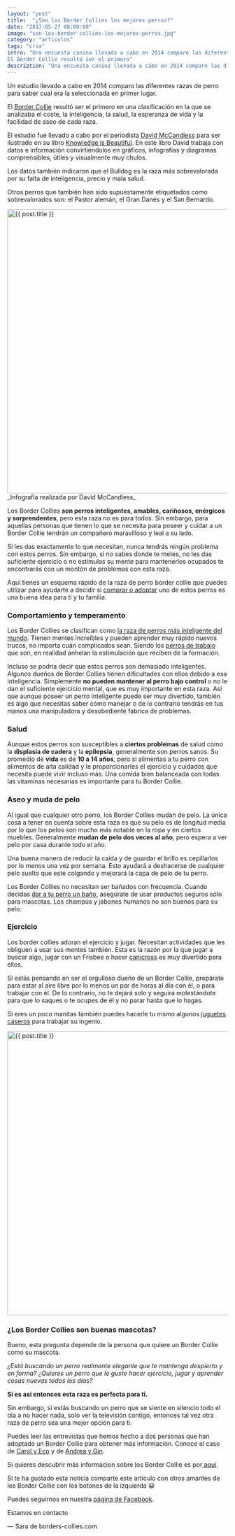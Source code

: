 ```yaml
---
layout: "post"
title:  "¿Son los Border Collies los mejores perros?"
date: "2017-05-27 08:00:00"
image: "son-los-border-collies-los-mejores-perros.jpg"
category: "articulos"
tags: "cria"
intro: "Una encuesta canina llevada a cabo en 2014 comparo las diferentes razas de perro para saber cual era seleccionada en primer lugar.
El Border Collie resultó ser el primero"
description: "Una encuesta canina llevada a cabo en 2014 comparo las diferentes razas de perro para saber cual era seleccionada en primer lugar. El Border Collie resultó ser el primero"
---
```


Un estudio llevado a cabo en 2014 comparo las diferentes razas de perro para saber cual era la seleccionada en primer lugar.

El [Border Collie](http://www.borders-collies.com/raza-de-perro-border-collie/) resultó ser el primero en una clasificación en la que se analizaba el coste, la inteligencia, la salud, la esperanza de vida y la facilidad de aseo de cada raza.

El estudio fue llevado a cabo por el periodista [David McCandless](http://www.informationisbeautiful.net/) para ser ilustrado en su libro [Knowledge is Beautiful](https://www.amazon.es/Knowledge-Beautiful-David-McCandless/dp/0007427921/ref=as_li_ss_tl?_encoding=UTF8&qid=1495443309&sr=8-1&linkCode=ll1&tag=bordecolli06-21&linkId=4df245adb895f6c86deff750ec193c32). En este libro David trabaja con datos e información convirtiéndolos en gráficos, infografias y diagramas comprensibles, útiles y visualmente muy chulos.

Los datos también indicaron que el Bulldog es la raza más sobrevalorada por su falta de inteligencia, precio y mala salud.

Otros perros que también han sido supuestamente etiquetados como sobrevalorados son: el Pastor alemán, el Gran Danés y el San Bernardo.

<div class="text-center">
 <img src= "{{site.url}}/assets/img/articulos/infografia-mejor-perro-realizada-por-david-mcCandless.png" width="650" height="auto" alt="{{ post.title }}">
</div>
_Infografía realizada por David McCandless_

Los Border Collies **son perros inteligentes, amables, cariñosos, enérgicos y sorprendentes**, pero esta raza no es para todos. Sin embargo, para aquellas personas que tienen lo que se necesita para poseer y cuidar a un Border Collie tendrán un compañero maravilloso y leal a su lado.

Si les das exactamente lo que necesitan, nunca tendrás ningún problema con estos perros. Sin embargo, si no sabes donde te metes, no les das suficiente ejercicio o no estimulas su mente para mantenerlos ocupados te encontrarás con un montón de problemas con esta raza.

Aquí tienes un esquema rápido de la raza de perro border collie que puedes utilizar para ayudarte a decidir si [comprar o adoptar](http://www.borders-collies.com/direcciones-utiles-para-comprar-o-adoptar-border-collie/) uno de estos perros es una buena idea para ti y tu familia.

### Comportamiento y temperamento

Los Border Collies se clasifican como [la raza de perros más inteligente del mundo](http://www.borders-collies.com/border-collie-perro-mas-inteligente-del-mundo). Tienen mentes increíbles y pueden aprender muy rápido nuevos trucos, no importa cuán complicados sean. Siendo los [perros de trabajo](http://www.borders-collies.com/la-obsesion-del-border-collie-por-hacer-bien-su-trabajo-ahora-en-la-publicidad) que son, en realidad anhelan la estimulación que reciben de la formación.

Incluso se podría decir que estos perros son demasiado inteligentes. Algunos dueños de Border Collies tienen dificultades con ellos debido a esa inteligencia. Simplemente **no pueden mantener al perro bajo control** o no le dan el suficiente ejercicio mental, que es muy importante en esta raza.
Así que aunque poseer un perro inteligente puede ser muy divertido, también es algo que necesitas saber cómo manejar o de lo contrario tendrás en tus manos una manipuladora y desobediente fabrica de problemas.

### Salud

Aunque estos perros son susceptibles a **ciertos problemas** de salud como la **displasia de cadera** y la **epilepsia**, generalmente son perros sanos. Su promedio de **vida** es de **10 a 14 años**, pero si alimentas a tu perro con alimentos de alta calidad y le proporcionarles el ejercicio y cuidados que necesita puede vivir incluso más. Una comida bien balanceada con todas las vitaminas necesarias es importante para tu Border Collie.

### Aseo y muda de pelo

Al igual que cualquier otro perro, los Border Collies mudan de pelo. La única cosa a tener en cuenta sobre esta raza es que su pelo es de longitud media por lo que los pelos son mucho más notable en la ropa y en ciertos muebles. Generalmente **mudan de pelo dos veces al año**, pero espera a ver pelo por casa durante todo el año.

Una buena manera de reducir la caída y de guardar el brillo es cepillarlos por lo menos una vez por semana. Esto ayudará a deshacerse de cualquier pelo suelto que este colgando y mejorará la capa de pelo de tu perro.

Los Border Collies no necesitan ser bañados con frecuencia. Cuando decidas [dar a tu perro un baño](http://www.borders-collies.com/border-collie-cuidados-banar-a-un-cachorro/), asegúrate de usar productos seguros sólo para mascotas. Los champús y jabones humanos no son buenos para su pelo.

### Ejercicio

Los border collies adoran el ejercicio y jugar. Necesitan actividades que les obliguen a usar sus mentes también. Esta es la razón por la que jugar a buscar algo, jugar con un Frisbee o hacer [canicross](http://www.borders-collies.com/5-comandos-que-tu-perro-debe-conocer-antes-de-lanzarte-a-hacer-canicross/) es muy divertido para ellos.

Si estás pensando en ser el orgulloso dueño de un Border Collie, prepárate para estar al aire libre por lo menos un par de horas al día con él, o para trabajar con él. De lo contrario, no te dejará solo y seguirá molestándote para que lo saques o te ocupes de él y no parar hasta que lo hagas.

Si eres un poco manitas también puedes hacerle tu msmo algunos [juguetes caseros](http://www.borders-collies.com//4-juguetes-caseros-para-perros/) para trabajar su ingenio.

<div class="text-center">
 <img src= "{{site.url}}/assets/img/articulos/border-collie-ejercicio.jpg" width="650" height="auto" alt="{{ post.title }}">
</div>

### ¿Los Border Collies son buenas mascotas?

Bueno, esta pregunta depende de la persona que quiere un Border Collie como su mascota.

_¿Está buscando un perro realmente elegante que te mantenga despierto y en forma? ¿Quieres un perro que le guste hacer ejercicio, jugar y aprender cosas nuevas todos los días?_

**Si es así entonces esta raza es perfecta para ti.**

Sin embargo, si estás buscando un perro que se siente en silencio todo el día a no hacer nada, solo ver la televisión contigo, entonces tal vez otra raza de perro sea una mejor opción para ti.

Puedes leer las entrevistas que hemos hecho a dos personas que han adoptado un Border Collie para obtener más información. Conoce el caso de [Carol y Eco](http://www.borders-collies/entrevista-a-carol-ramirez-su-experiencia-adoptando-un-border-collie/) y de [Andrea y Gin](http://www.borders-collies/como-te-puede-cambiar-la-vida-adoptando-un-border-collie-la-historia-de-andrea-y-gin/).

Si quieres descubrir más informacion sobre los Border Collie es por<a href="{{ site.url }}//border-collie-cria//"> aquí</a>.

Si te ha gustado esta noticia comparte este artículo con otros amantes de los Border Collie con los botones de la izquierda 😀

Puedes seguirnos en nuestra [página de Facebook](https://www.facebook.com/borderscolliescom/).

Estamos en contacto

— Sara de borders-collies.com
